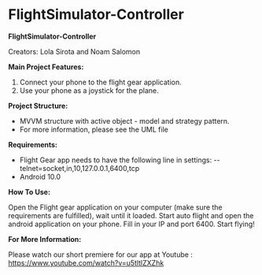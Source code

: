# FlightSimulator-Controller
**FlightSimulator-Controller**

Creators: Lola Sirota and Noam Salomon

**Main Project Features:**
1.	Connect your phone to the flight gear application.
2.	Use your phone as a joystick for the plane.


**Project Structure:**
- MVVM structure with active object - model and strategy pattern.
- For more information, please see the UML file


**Requirements:**
- Flight Gear app needs to have the following line in settings: --telnet=socket,in,10,127.0.0.1,6400,tcp
- Android 10.0


**How To Use:**

Open the Flight gear application on your computer (make sure the requirements are fulfilled), wait until it loaded.
Start auto flight and open the android application on your phone. Fill in your IP and port 6400.
Start flying!


**For More Information:**

Please watch our short premiere for our app at Youtube : 
https://www.youtube.com/watch?v=u5tltlZXZhk


